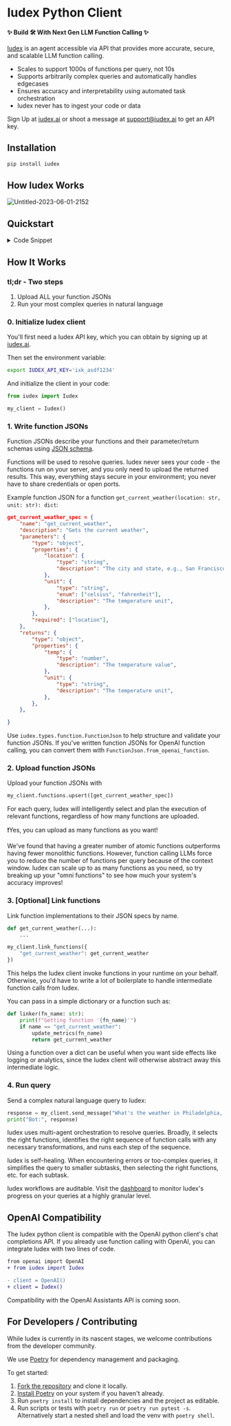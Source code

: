 # Iudex Python Client

**✨ Build 🛠 With Next Gen LLM Function Calling ✨**

[Iudex](https://iudex.ai) is an agent accessible via API that provides more accurate, secure, and scalable LLM function calling.
- Scales to support 1000s of functions per query, not 10s
- Supports arbitrarily complex queries and automatically handles edgecases
- Ensures accuracy and interpretability using automated task orchestration
- Iudex never has to ingest your code or data

Sign Up at [iudex.ai](https://iudex.ai) or shoot a message at support@iudex.ai to get an API key.

## Installation

```bash
pip install iudex
```

## How Iudex Works

![Untitled-2023-06-01-2152](https://github.com/iudexai/iudex-python/assets/2763712/c8962dca-f8bb-4e5c-8552-2de4d2e7260f)

## Quickstart
<details>
<summary>Code Snippet</summary>
Before running, make sure to set the `IUDEX_API_KEY` environment variable or pass your API key directly to the `Iudex` constructor.

Visit [iudex.ai](https://iudex.ai) to sign up and receive an API key.

```python
from iudex import Iudex

client = Iudex()

get_current_weather_spec = {
    "name": "get_current_weather",
    "description": "Gets the current weather",
    "parameters": {
        "type": "object",
        "properties": {
            "location": {
                "type": "string",
                "description": "The city and state, e.g., San Francisco, CA",
            },
            "unit": {
                "type": "string",
                "enum": ["celsius", "fahrenheit"],
                "description": "The temperature unit",
            },
        },
        "required": ["location"],
    },
    "returns": {
        "type": "object",
        "properties": {
            "temp": {
                "type": "number",
                "description": "The temperature value",
            },
            "unit": {
                "type": "string",
                "description": "The temperature unit",
            },
        },
    },
}


def get_current_weather(location: str, unit="fahrenheit"):
    print(f"Getting weather for {location} in {unit}...\n")
    temp = 70
    if unit == "celsius":
        temp = temp // 2
    return {
        "temp": temp,
        "unit": unit,
    }


def upload_and_link_functions():
    print("Uploading functions...\n")
    functions = [get_current_weather_spec]
    client.functions.upsert(functions=functions, module="weather_module")

    print("Linking functions...\n")

    def function_linker(name: str):
        if name == "get_current_weather":
            return get_current_weather

    client.link_functions(function_linker)


def run_weather_chatbot():
    req_msg = "What is the weather in Philadelphia, PA?"
    print(f"Sending message: {req_msg}\n")
    msg = client.send_message(req_msg)
    print(f"Final message: {msg}\n")


if __name__ == "__main__":
    upload_and_link_functions()
    run_weather_chatbot()
```

More [`examples`](https://github.com/iudexai/iudex-python/tree/main/examples)
</details>

## How It Works

### tl;dr - Two steps
1. Upload ALL your function JSONs
2. Run your most complex queries in natural language

### 0. Initialize Iudex client
You'll first need a Iudex API key, which you can obtain by signing up at [iudex.ai](https://iudex.ai).

Then set the environment variable:
```bash
export IUDEX_API_KEY='ixk_asdf1234'
```

And initialize the client in your code:
```python
from iudex import Iudex

my_client = Iudex()
```

### 1. Write function JSONs
Function JSONs describe your functions and their parameter/return schemas using [JSON schema](https://json-schema.org).

Functions will be used to resolve queries.
Iudex never sees your code - the functions run on your server, and you only need to upload the returned results.
This way, everything stays secure in your environment; you never have to share credentials or open ports.

Example function JSON for a function `get_current_weather(location: str, unit: str): dict`:
```json
get_current_weather_spec = {
    "name": "get_current_weather",
    "description": "Gets the current weather",
    "parameters": {
        "type": "object",
        "properties": {
            "location": {
                "type": "string",
                "description": "The city and state, e.g., San Francisco, CA",
            },
            "unit": {
                "type": "string",
                "enum": ["celsius", "fahrenheit"],
                "description": "The temperature unit",
            },
        },
        "required": ["location"],
    },
    "returns": {
        "type": "object",
        "properties": {
            "temp": {
                "type": "number",
                "description": "The temperature value",
            },
            "unit": {
                "type": "string",
                "description": "The temperature unit",
            },
        },
    },

}
```
Use `iudex.types.function.FunctionJson` to help structure and validate your function JSONs.
If you've written function JSONs for OpenAI function calling, you can convert them with `FunctionJson.from_openai_function`.

### 2. Upload function JSONs
Upload your function JSONs with
```python
my_client.functions.upsert([get_current_weather_spec])
```
For each query, Iudex will intelligently select and plan the execution of relevant functions, regardless of how many functions are uploaded.

❗Yes, you can upload as many functions as you want!

We've found that having a greater number of atomic functions outperforms having fewer monolithic functions.
However, function calling LLMs force you to reduce the number of functions per query because of the context window.
Iudex can scale up to as many functions as you need,
so try breaking up your "omni functions" to see how much your system's accuracy improves!

### 3. [Optional] Link functions
Link function implementations to their JSON specs by name.
```python
def get_current_weather(...):
    ...

my_client.link_functions({
    "get_current_weather": get_current_weather
})
```
This helps the Iudex client invoke functions in your runtime on your behalf.
Otherwise, you'd have to write a lot of boilerplate to handle intermediate function calls from Iudex.

You can pass in a simple dictionary or a function such as:
```python
def linker(fn_name: str):
    print(f"Getting function '{fn_name}'")
    if name == "get_current_weather":
        update_metrics(fn_name)
        return get_current_weather
```
Using a function over a dict can be useful when you want side effects like logging or analytics,
since the Iudex client will otherwise abstract away this intermediate logic.

### 4. Run query
Send a complex natural language query to Iudex:
```python
response = my_client.send_message("What's the weather in Philadelphia, PA?")
print("Bot:", response)
```
Iudex uses multi-agent orchestration to resolve queries.
Broadly, it selects the right functions, identifies the right sequence of function calls with any necessary transformations, and runs each step of the sequence.

Iudex is self-healing.
When encountering errors or too-complex queries, it simplifies the query to smaller subtasks, then selecting the right functions, etc. for each subtask.

Iudex workflows are auditable.
Visit the [dashboard](https://app.iudex.ai) to monitor Iudex's progress on your queries at a highly granular level.

## OpenAI Compatibility
The Iudex python client is compatible with the OpenAI python client's chat completions API.
If you already use function calling with OpenAI, you can integrate Iudex with two lines of code.
```diff
from openai import OpenAI
+ from iudex import Iudex

- client = OpenAI()
+ client = Iudex()
```
Compatibility with the OpenAI Assistants API is coming soon.

## For Developers / Contributing

While Iudex is currently in its nascent stages, we welcome contributions from the developer community.

We use [Poetry](https://python-poetry.org) for dependency management and packaging.

To get started:

1. [Fork the repository](https://github.com/iudexai/iudex-python/fork) and clone it locally.
2. [Install Poetry](https://python-poetry.org/docs/#installation) on your system if you haven't already.
3. Run `poetry install` to install dependencies and the project as editable.
4. Run scripts or tests with `poetry run` or `poetry run pytest -s`. Alternatively start a nested shell and load the venv with `poetry shell`.
